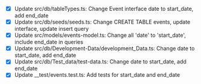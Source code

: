 - [x] Update src/db/tableTypes.ts: Change Event interface date to start_date, add end_date
- [x] Update src/db/seeds/seeds.ts: Change CREATE TABLE events, update interface, update insert query
- [x] Update src/models/events-model.ts: Change all 'date' to 'start_date', include end_date in queries
- [x] Update src/db/Development-Data/development_Data.ts: Change date to start_date, add end_date
- [x] Update src/db/Test_data/test-data.ts: Change date to start_date, add end_date
- [x] Update \_\_test/events.test.ts: Add tests for start_date and end_date
